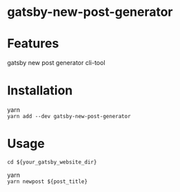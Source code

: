 # gatsby-new-post-generator
# Features
gatsby new post generator cli-tool
# Installation
yarn  
`yarn add --dev gatsby-new-post-generator`

# Usage
`cd ${your_gatsby_website_dir}`  

yarn  
`yarn newpost ${post_title}`